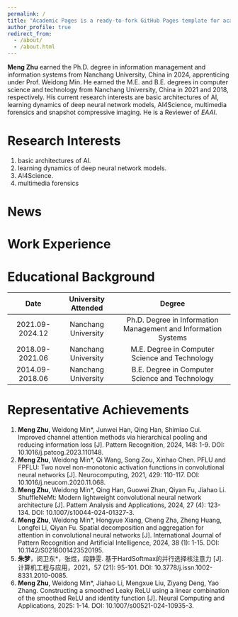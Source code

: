 ```yaml
---
permalink: /
title: "Academic Pages is a ready-to-fork GitHub Pages template for academic personal websites"
author_profile: true
redirect_from: 
  - /about/
  - /about.html
---
```


**Meng Zhu** earned the Ph.D. degree in information management and information systems from Nanchang University, China in 2024, apprenticing under Prof. Weidong Min. He earned the M.E. and B.E. degrees in computer science and technology from Nanchang University, China in 2021 and 2018, respectively.  His current research interests are basic architectures of AI, learning dynamics of deep neural network models, AI4Science, multimedia forensics and snapshot compressive imaging. He is a Reviewer of *EAAI*.

# Research Interests

1. basic architectures of AI.
2. learning dynamics of deep neural network models.
3. AI4Science.
4. multimedia forensics

News
======



# Work Experience



Educational Background
======
|      Date       | University Attended |                            Degree                            |
| :-------------: | :-----------------: | :----------------------------------------------------------: |
| 2021.09-2024.12 | Nanchang University | Ph.D. Degree in Information Management and Information Systems |
| 2018.09-2021.06 | Nanchang University |        M.E. Degree in Computer Science and Technology        |
| 2014.09-2018.06 | Nanchang University |        B.E. Degree in Computer Science and Technology        |



# Representative Achievements

1. **Meng Zhu**, Weidong Min*, Junwei Han, Qing Han, Shimiao Cui. Improved channel attention methods via hierarchical pooling and reducing information loss [J]. Pattern Recognition, 2024, 148: 1-9. DOI: 10.1016/j.patcog.2023.110148.
2. **Meng Zhu**, Weidong Min*, Qi Wang, Song Zou, Xinhao Chen. PFLU and FPFLU: Two novel non-monotonic activation functions in convolutional neural networks [J]. Neurocomputing, 2021, 429: 110-117. DOI: 10.1016/j.neucom.2020.11.068.
3. **Meng Zhu**, Weidong Min*, Qing Han, Guowei Zhan, Qiyan Fu, Jiahao Li. ShuffleNeMt: Modern lightweight convolutional neural network architecture [J]. Pattern Analysis and Applications, 2024, 27 (4): 123-134. DOI: 10.1007/s10044-024-01327-3.
4. **Meng Zhu**, Weidong Min*, Hongyue Xiang, Cheng Zha, Zheng Huang, Longfei Li, Qiyan Fu. Spatial decomposition and aggregation for attention in convolutional neural networks [J]. International Journal of Pattern Recognition and Artificial Intelligence, 2024, 38 (1): 1-15. DOI: 10.1142/S0218001423520195.
5. **朱梦**，闵卫东*，张煜，段静雯. 基于HardSoftmax的并行选择核注意力 [J]. 计算机工程与应用，2021，57 (21): 95-101. DOI: 10.3778/j.issn.1002-8331.2010-0085.
6. **Meng Zhu**, Weidong Min*, Jiahao Li, Mengxue Liu, Ziyang Deng, Yao Zhang. Constructing a smoothed Leaky ReLU using a linear combination of the smoothed ReLU and identity function [J]. Neural Computing and Applications, 2025: 1-14. DOI: 10.1007/s00521-024-10935-3.
